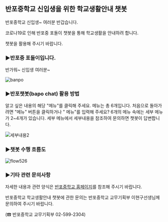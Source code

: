 ## 반포중학교 신입생을 위한 학교생활안내 챗봇

반포중학교 신입생~ 여러분 반갑습니다. 


코로나19로 인해 반포중 포돌이 챗봇을 통해 학교생활을 안내하려 합니다.


챗봇을 활용해 주시기 바랍니다.

### ▶반포중 포돌이입니다. 


반가워~ 신입생 여러분~


![banpo](https://user-images.githubusercontent.com/16274293/117557415-9759af00-b0ad-11eb-95f2-ebb501de428c.png)


### ▶반포챗봇(bapo chat) 활용 방법 
알고 싶은 내용의 해당 "메뉴"를 클릭해 주세요. 메뉴는 총 6개입니다. 
처음으로 돌아가려면 "메뉴" 버튼을 클릭하거나 " 메뉴"를 입력해 주세요?
6개의 메뉴 속에는 세부 메뉴가 2~4개가 있습니다. 세부 메뉴에서 세부내용을 참조하여 문의하면 챗봇이 답변합니다. 

![세부내용2](https://user-images.githubusercontent.com/16274293/121811293-e98a8300-cc9e-11eb-8455-59fe9af010d8.PNG)


### ▶챗봇 수행 흐름도


![flow526](https://user-images.githubusercontent.com/16274293/119377758-74a7d700-bcf8-11eb-8d97-fb8aba69f956.png)




### ▶기타 관련 문의사항
자세한 내용과 관련 양식은 [반포중학교 홈페이지](http://banpo.sen.ms.kr)를 참조해 주시기 바랍니다.

반포중학교 학교생활안내 챗봇에 관한 문의는 반포중학교 교무기획부 이현구선생님께 문의하여 주시기 바랍니다.

(☎ 반포중학교 교무기획부 02-599-2304)


